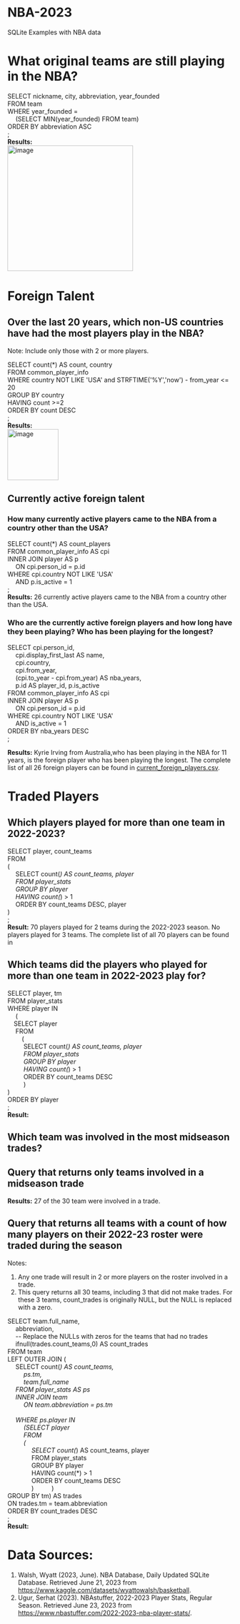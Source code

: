 
# NBA-2023
SQLite Examples with NBA data
# What original teams are still playing in the NBA? 
SELECT nickname, city, abbreviation, year_founded<br>
FROM team<br>
WHERE year_founded =<br> 
 &emsp; (SELECT MIN(year_founded) FROM team)<br>
ORDER BY abbreviation ASC<br>
;<br>
**Results:** <br>
<img width="281" alt="image" src="https://github.com/sarahhardy/NBA-2023/assets/7597401/89afe0e9-543a-4478-9d59-9c1b1aaf34a6">

# Foreign Talent
## Over the last 20 years, which non-US countries have had the most players play in the NBA?
Note: Include only those with 2 or more players.

SELECT count(*) AS count, country<br>
FROM common_player_info<br>
WHERE country NOT LIKE 'USA' and STRFTIME('%Y','now') - from_year <= 20<br>
GROUP BY country<br>
HAVING count >=2<br>
ORDER BY count DESC<br>
;<br>
**Results:** <br>
<img width="114" alt="image" src="https://github.com/sarahhardy/NBA-2023/assets/7597401/6e6265fe-c15e-48ec-9d59-9f003f79876d">

## Currently active foreign talent
### How many currently active players came to the NBA from a country other than the USA?
SELECT count(*) AS count_players<br>
FROM common_player_info AS cpi<br>
INNER JOIN player AS p<br>
	            &emsp; ON cpi.person_id = p.id<br>
WHERE cpi.country NOT LIKE 'USA'<br>
	            &emsp;  AND p.is_active = 1<br>
;<br>
**Results:** 26 currently active players came to the NBA from a country other than the USA. <br>

### Who are the currently active foreign players and how long have they been playing? Who has been playing for the longest?

SELECT cpi.person_id,<br>
   		&emsp; cpi.display_first_last AS name,<br>
   		&emsp; cpi.country,<br>
   		&emsp; cpi.from_year,<br>
   		&emsp; (cpi.to_year - cpi.from_year) AS nba_years,<br>
   		&emsp; p.id AS player_id, p.is_active<br>
FROM common_player_info AS cpi<br>
INNER JOIN player AS p<br>
   	&emsp; ON cpi.person_id = p.id<br>
WHERE cpi.country NOT LIKE 'USA'<br>
   	  &emsp; AND is_active = 1<br>
ORDER BY nba_years DESC<br>
;<br>

**Results:** Kyrie Irving from Australia,who has been playing in the NBA for 11 years, is the foreign player who has been playing the longest.
The complete list of all 26 foreign players can be found in [current_foreign_players.csv](current_foreign_players.csv).

# Traded Players
## Which players played for more than one team in 2022-2023?

SELECT player, count_teams<br>
 FROM <br>
 ( <br>
&emsp;	SELECT count(*) AS count_teams,  player <br>
&emsp;	FROM player_stats <br>
&emsp;	GROUP BY player <br>
&emsp;	HAVING count(*) > 1 <br>
&emsp;	ORDER BY count_teams DESC, player <br>
) <br>
; <br>
**Result:** 70 players played for 2 teams during the 2022-2023 season. No players played for 3 teams.
The complete list of all 70 players can be found in 

## Which teams did the players who played for more than one team in 2022-2023 play for?

SELECT player, tm <br>
FROM player_stats <br>
WHERE player IN <br>
&emsp;	( <br>
&emsp;SELECT player <br>
	&emsp;	FROM <br>
		&emsp;	&emsp;( <br>
		&emsp;	&emsp; SELECT count(*) AS count_teams, player <br>
		&emsp;	&emsp;	FROM player_stats <br>
		&emsp;	&emsp;	GROUP BY player <br>
		&emsp;	&emsp;	HAVING count(*) > 1 <br>
		&emsp;	&emsp;	ORDER BY count_teams DESC <br>
		&emsp;	&emsp;	) <br>
	) <br>
ORDER BY player <br>
;<br>
**Result:**
<br>

## Which team was involved in the most midseason trades?
## Query that returns only teams involved in a midseason trade

**Results:** 27 of the 30 team were involved in a trade. <br>

## Query that returns all teams with a count of how many players on their 2022-23 roster were traded during the season

Notes: 
1. Any one trade will result in 2 or more players on the roster involved in a trade.
1. This query returns all 30 teams, including 3 that did not make trades. For these 3 teams, count_trades is originally NULL, but the NULL is replaced
with a zero.

SELECT team.full_name,<br>
&emsp;       abbreviation,<br>
&emsp;	   -- Replace the NULLs with zeros for the teams that had no trades<br>
&emsp;	  ifnull(trades.count_teams,0) AS count_trades	<br>
FROM team<br>
LEFT OUTER JOIN (<br>
&emsp;		SELECT count(*) AS count_teams,<br> 
&emsp;	&emsp;			   ps.tm,<br>
&emsp;	&emsp;			   team.full_name <br>
&emsp;		FROM player_stats AS ps <br>
&emsp;		INNER JOIN team <br>
&emsp;	&emsp;			ON team.abbreviation = ps.tm <br>	
&emsp;		WHERE ps.player IN <br>
&emsp;	&emsp;			(SELECT player <br>
&emsp;	&emsp;				 FROM <br>
&emsp;	&emsp;					( <br>
&emsp;	&emsp;	&emsp;				SELECT count(*) AS count_teams, player <br>
&emsp;	&emsp;	&emsp;					FROM player_stats <br>
&emsp;	&emsp;	&emsp;						GROUP BY player <br>
&emsp;	&emsp;	&emsp;						HAVING count(*) > 1 <br>
&emsp;	&emsp;	&emsp;						ORDER BY count_teams DESC <br>
&emsp;	&emsp;	&emsp;						)
&emsp;	&emsp;			) <br>
		GROUP BY tm) AS trades <br>
ON trades.tm = team.abbreviation <br>
ORDER BY count_trades DESC <br>
; <br>
**Result:**

# Data Sources:
1. Walsh, Wyatt (2023, June). NBA Database, Daily Updated SQLite Database. Retrieved June 21, 2023 from
   https://www.kaggle.com/datasets/wyattowalsh/basketball.
2. Ugur, Serhat (2023). NBAstuffer, 2022-2023 Player Stats, Regular Season. Retrieved June 23, 2023 from https://www.nbastuffer.com/2022-2023-nba-player-stats/.

   

